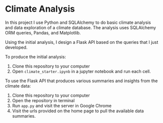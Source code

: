 # Climate Analysis
In this project I use Python and SQLAlchemy to do basic climate analysis and data exploration of a climate database. The analysis uses SQLAlchemy ORM queries, Pandas, and Matplotlib.

Using the initial analysis, I design a Flask API based on the queries that I just developed.

To produce the initial analysis:
1. Clone this repository to your computer
2. Open `climate_starter.ipynb` in a jupyter notebook and run each cell.

To use the Flask API that produces various summaries and insights from the climate data:
1. Clone this repository to your computer
2. Open the repository in terminal
3. Run `app.py` and visit the server in Google Chrome
4. Visit the urls provided on the home page to pull the available data summaries.
